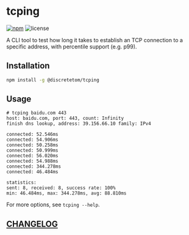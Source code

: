 # tcping

[![npm](https://img.shields.io/npm/v/@discretetom/tcping?style=flat-square)](https://www.npmjs.com/package/@discretetom/tcping)
![license](https://img.shields.io/github/license/DiscreteTom/tcping?style=flat-square)

A CLI tool to test how long it takes to establish an TCP connection to a specific address, with percentile support (e.g. p99).

## Installation

```sh
npm install -g @discretetom/tcping
```

## Usage

```
# tcping baidu.com 443
host: baidu.com, port: 443, count: Infinity
finish dns lookup, address: 39.156.66.10 family: IPv4

connected: 52.546ms
connected: 54.906ms
connected: 50.258ms
connected: 50.999ms
connected: 56.020ms
connected: 54.988ms
connected: 344.278ms
connected: 46.484ms

statistics:
sent: 8, received: 8, success rate: 100%
min: 46.484ms, max: 344.278ms, avg: 88.810ms
```

For more options, see `tcping --help`.

## [CHANGELOG](https://github.com/DiscreteTom/tcping/blob/main/CHANGELOG.md)
